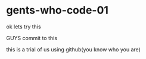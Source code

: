 # gents-who-code-01
ok lets try this 

GUYS commit to this 

this is a trial of us using github(you know who you are)
